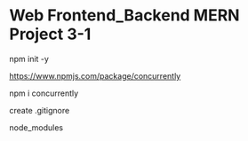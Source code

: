 # Web Frontend_Backend MERN Project 3-1

npm init -y

https://www.npmjs.com/package/concurrently

npm i concurrently

create .gitignore

node_modules





